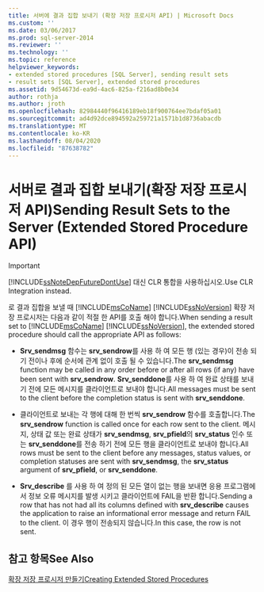 ```yaml
---
title: 서버에 결과 집합 보내기 (확장 저장 프로시저 API) | Microsoft Docs
ms.custom: ''
ms.date: 03/06/2017
ms.prod: sql-server-2014
ms.reviewer: ''
ms.technology: ''
ms.topic: reference
helpviewer_keywords:
- extended stored procedures [SQL Server], sending result sets
- result sets [SQL Server], extended stored procedures
ms.assetid: 9d54673d-ea9d-4ac6-825a-f216ad8b0e34
author: rothja
ms.author: jroth
ms.openlocfilehash: 82984440f96416189eb18f900764ee7bdaf05a01
ms.sourcegitcommit: ad4d92dce894592a259721a1571b1d8736abacdb
ms.translationtype: MT
ms.contentlocale: ko-KR
ms.lasthandoff: 08/04/2020
ms.locfileid: "87638782"
---
```

# <a name="sending-result-sets-to-the-server-extended-stored-procedure-api"></a><span data-ttu-id="97a3e-102">서버로 결과 집합 보내기(확장 저장 프로시저 API)</span><span class="sxs-lookup"><span data-stu-id="97a3e-102">Sending Result Sets to the Server (Extended Stored Procedure API)</span></span>
    
> [!IMPORTANT]  
>  [!INCLUDE[ssNoteDepFutureDontUse](../../includes/ssnotedepfuturedontuse-md.md)] <span data-ttu-id="97a3e-103">대신 CLR 통합을 사용하십시오.</span><span class="sxs-lookup"><span data-stu-id="97a3e-103">Use CLR Integration instead.</span></span>  
  
 <span data-ttu-id="97a3e-104">로 결과 집합을 보낼 때 [!INCLUDE[msCoName](../../includes/msconame-md.md)] [!INCLUDE[ssNoVersion](../../includes/ssnoversion-md.md)] 확장 저장 프로시저는 다음과 같이 적절 한 API를 호출 해야 합니다.</span><span class="sxs-lookup"><span data-stu-id="97a3e-104">When sending a result set to [!INCLUDE[msCoName](../../includes/msconame-md.md)] [!INCLUDE[ssNoVersion](../../includes/ssnoversion-md.md)], the extended stored procedure should call the appropriate API as follows:</span></span>  
  
-   <span data-ttu-id="97a3e-105">**Srv_sendmsg** 함수는 **srv_sendrow**를 사용 하 여 모든 행 (있는 경우)이 전송 되기 전이나 후에 순서에 관계 없이 호출 될 수 있습니다.</span><span class="sxs-lookup"><span data-stu-id="97a3e-105">The **srv_sendmsg** function may be called in any order before or after all rows (if any) have been sent with **srv_sendrow**.</span></span> <span data-ttu-id="97a3e-106">**Srv_senddone**를 사용 하 여 완료 상태를 보내기 전에 모든 메시지를 클라이언트로 보내야 합니다.</span><span class="sxs-lookup"><span data-stu-id="97a3e-106">All messages must be sent to the client before the completion status is sent with **srv_senddone**.</span></span>  
  
-   <span data-ttu-id="97a3e-107">클라이언트로 보내는 각 행에 대해 한 번씩 **srv_sendrow** 함수를 호출합니다.</span><span class="sxs-lookup"><span data-stu-id="97a3e-107">The **srv_sendrow** function is called once for each row sent to the client.</span></span> <span data-ttu-id="97a3e-108">메시지, 상태 값 또는 완료 상태가 **srv_sendmsg**, **srv_pfield**의 **srv_status** 인수 또는 **srv_senddone**를 전송 하기 전에 모든 행을 클라이언트로 보내야 합니다.</span><span class="sxs-lookup"><span data-stu-id="97a3e-108">All rows must be sent to the client before any messages, status values, or completion statuses are sent with **srv_sendmsg**, the **srv_status** argument of **srv_pfield**, or **srv_senddone**.</span></span>  
  
-   <span data-ttu-id="97a3e-109">**Srv_describe** 를 사용 하 여 정의 된 모든 열이 없는 행을 보내면 응용 프로그램에서 정보 오류 메시지를 발생 시키고 클라이언트에 FAIL을 반환 합니다.</span><span class="sxs-lookup"><span data-stu-id="97a3e-109">Sending a row that has not had all its columns defined with **srv_describe** causes the application to raise an informational error message and return FAIL to the client.</span></span> <span data-ttu-id="97a3e-110">이 경우 행이 전송되지 않습니다.</span><span class="sxs-lookup"><span data-stu-id="97a3e-110">In this case, the row is not sent.</span></span>  
  
## <a name="see-also"></a><span data-ttu-id="97a3e-111">참고 항목</span><span class="sxs-lookup"><span data-stu-id="97a3e-111">See Also</span></span>  
 [<span data-ttu-id="97a3e-112">확장 저장 프로시저 만들기</span><span class="sxs-lookup"><span data-stu-id="97a3e-112">Creating Extended Stored Procedures</span></span>](creating-extended-stored-procedures.md)  
  
  
